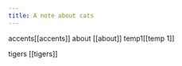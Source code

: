 ```yaml
---
title: A note about cats
---
```

accents[[accents]]
about [[about]]
temp1[[temp 1]]


tigers [[tigers]]
